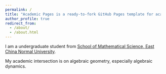 ```yaml
---
permalink: /
title: "Academic Pages is a ready-to-fork GitHub Pages template for academic personal websites"
author_profile: true
redirect_from: 
  - /about/
  - /about.html
---
```


I am a undergraduate student from [School of Mathematical Science, East China Normal University](https://math.ecnu.edu.cn/).

My academic intersection is on algebraic geometry, especially algebraic dynamics.